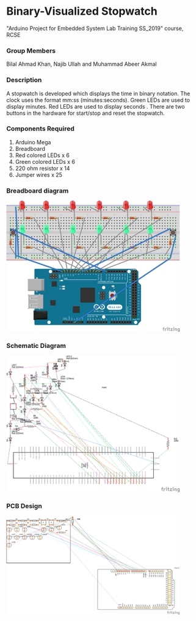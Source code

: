 # Binary-Visualized Stopwatch
"Arduino Project for Embedded System Lab Training SS_2019" course, RCSE

### Group Members
Bilal Ahmad Khan, Najib Ullah and Muhammad Abeer Akmal

### Description
A stopwatch is developed which displays the time in binary notation. The clock uses the format mm:ss (minutes:seconds). Green LEDs are used to display minutes. Red LEDs are used to display seconds . There are two buttons in the hardware for start/stop and reset the stopwatch.

### Components Required
1. Arduino Mega
2. Breadboard
3. Red colored LEDs x 6
4. Green colored LEDs x 6
5. 220 ohm resistor x 14
6. Jumper wires x 25

### Breadboard diagram
<img width="90%" src="images\Stopwatch_breadboard.png">

### Schematic Diagram
<img width="90%" src="images\Stopwatch_schematic.png">

### PCB Design
<img width="90%" src="images\Stopwatch_pcb.png">



